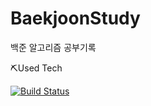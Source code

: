 # BaekjoonStudy
백준 알고리즘 공부기록

⛏️Used Tech<br>

[![Build Status](https://img.shields.io/badge/C++-00599C?style=flat-square&logo=C%2B%2B&logoColor=white)](https://travis-ci.org/joemccann/dillinger)
 
  
